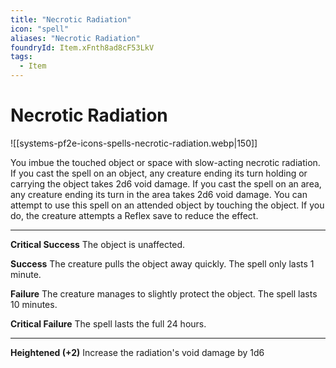 ```yaml
---
title: "Necrotic Radiation"
icon: "spell"
aliases: "Necrotic Radiation"
foundryId: Item.xFnth8ad8cF53LkV
tags:
  - Item
---
```


# Necrotic Radiation
![[systems-pf2e-icons-spells-necrotic-radiation.webp|150]]

You imbue the touched object or space with slow-acting necrotic radiation. If you cast the spell on an object, any creature ending its turn holding or carrying the object takes 2d6 void damage. If you cast the spell on an area, any creature ending its turn in the area takes 2d6 void damage. You can attempt to use this spell on an attended object by touching the object. If you do, the creature attempts a Reflex save to reduce the effect.

* * *

**Critical Success** The object is unaffected.

**Success** The creature pulls the object away quickly. The spell only lasts 1 minute.

**Failure** The creature manages to slightly protect the object. The spell lasts 10 minutes.

**Critical Failure** The spell lasts the full 24 hours.

* * *

**Heightened (+2)** Increase the radiation's void damage by 1d6
